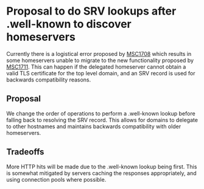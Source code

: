 # Proposal to do SRV lookups after .well-known to discover homeservers

Currently there is a logistical error proposed by [MSC1708](https://github.com/matrix-org/matrix-doc/pull/1708)
which results in some homeservers unable to migrate to the new functionality
proposed by [MSC1711](https://github.com/matrix-org/matrix-doc/pull/1711). This
can happen if the delegated homeserver cannot obtain a valid TLS certificate for
the top level domain, and an SRV record is used for backwards compatibility reasons.

## Proposal

We change the order of operations to perform a .well-known lookup before falling
back to resolving the SRV record. This allows for domains to delegate to other
hostnames and maintains backwards compatibility with older homeservers.

## Tradeoffs

More HTTP hits will be made due to the .well-known lookup being first. This is
somewhat mitigated by servers caching the responses appropriately, and using
connection pools where possible.
